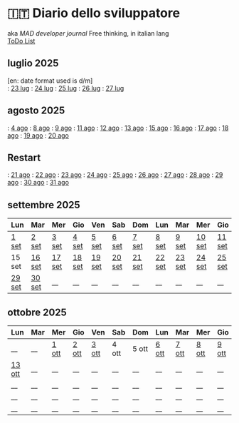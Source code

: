 # 🇮🇹 Diario dello sviluppatore

aka *MAD developer journal*
Free thinking, in italian lang  
[ToDo List](./TDL.md)

## luglio 2025

\[en: date format used is d/m]  
: [23 lug](./2025-07/2025-07-23_IT.md) : [24 lug](./2025-07/2025-07-24_IT.md)
: [25 lug](./2025-07/2025-07-25_IT.md) : [26 lug](./2025-07/2025-07-26_IT.md)
: [27 lug](./2025-07/2025-07-27_IT.md)

## agosto 2025

: [4 ago](./2025-08/2025-08-04_IT.md)
: [8 ago](./2025-08/2025-08-08_IT.md)
: [9 ago](./2025-08/2025-08-09_IT.md)
: [11 ago](./2025-08/2025-08-11_IT.md)
: [12 ago](./2025-08/2025-08-12_IT.md)
: [13 ago](./2025-08/2025-08-13_IT.md)
: [15 ago](./2025-08/2025-08-15_IT.md)
: [16 ago](./2025-08/2025-08-16_IT.md)
: [17 ago](./2025-08/2025-08-17_IT.md)
: [18 ago](./2025-08/2025-08-18_IT.md)
: [19 ago](./2025-08/2025-08-19_IT.md)
: [20 ago](./2025-08/2025-08-20_IT.md)

## Restart

: [21 ago](./2025-08/2025-08-21_IT.md)
: [22 ago](./2025-08/2025-08-22_IT.md)
: [23 ago](./2025-08/2025-08-23_IT.md)
: [24 ago](./2025-08/2025-08-24_IT.md)
: [25 ago](./2025-08/2025-08-25_IT.md)
: [26 ago](./2025-08/2025-08-26_IT.md)
: [27 ago](./2025-08/2025-08-27_IT.md)
: [28 ago](./2025-08/2025-08-28_IT.md)
: [29 ago](./2025-08/2025-08-29_IT.md)
: [30 ago](./2025-08/2025-08-30_IT.md)
: [31 ago](./2025-08/2025-08-31_IT.md)

## settembre 2025

| Lun | Mar | Mer | Gio | Ven | Sab | Dom | Lun | Mar | Mer | Gio | Ven | Sab | Dom |
|-----|-----|-----|-----|-----|-----|-----|-----|-----|-----|-----|-----|-----|-----|
| [1 set](./2025-09/2025-09-01_IT.md) | [2 set](./2025-09/2025-09-02_IT.md) | [3 set](./2025-09/2025-09-03_IT.md) | [4 set](./2025-09/2025-09-04_IT.md) | [5 set](./2025-09/2025-09-05_IT.md) | [6 set](./2025-09/2025-09-06_IT.md) | [7 set](./2025-09/2025-09-07_IT.md) | [8 set](./2025-09/2025-09-08_IT.md) | [9 set](./2025-09/2025-09-09_IT.md) | [10 set](./2025-09/2025-09-10_IT.md) | [11 set](./2025-09/2025-09-11_IT.md) | [12 set](./2025-09/2025-09-12_IT.md) | [13 set](./2025-09/2025-09-13_IT.md) | [14 set](./2025-09/2025-09-14_IT.md) |
| 15 set | [16 set](./2025-09/2025-09-16_IT.md) | [17 set](./2025-09/2025-09-17_IT.md) | [18 set](./2025-09/2025-09-18_IT.md) | [19 set](./2025-09/2025-09-19_IT.md) | [20 set](./2025-09/2025-09-20_IT.md) | [21 set](./2025-09/2025-09-21_IT.md) | [22 set](./2025-09/2025-09-22_IT.md) | [23 set](./2025-09/2025-09-23_IT.md) | [24 set](./2025-09/2025-09-24_IT.md) | [25 set](./2025-09/2025-09-25_IT.md) | [26 set](./2025-09/2025-09-26_IT.md) | [27 set](./2025-09/2025-09-27_IT.md) | [28 set](./2025-09/2025-09-28_IT.md) |
| [29 set](./2025-09/2025-09-29_IT.md) | [30 set](./2025-09/2025-09-30_IT.md) | __ | __ | __ | __ | __ | __ | __ | __ | __ | __ | __ | __ |

## ottobre 2025

| Lun | Mar | Mer | Gio | Ven | Sab | Dom | Lun | Mar | Mer | Gio | Ven | Sab | Dom |
|-----|-----|-----|-----|-----|-----|-----|-----|-----|-----|-----|-----|-----|-----|
| __ |  __ | [1 ott](./2025-10/2025-10-01_IT.md)| [2 ott](./2025-10/2025-10-02_IT.md) | [3 ott](./2025-10/2025-10-01_IT.md) | 4 ott | 5 ott | [6 ott](./2025-10/2025-10-06_IT.md) | [7 ott](./2025-10/2025-10-07_IT.md) | [8 ott](./2025-10/2025-10-08_IT.md) | [9 ott](./2025-10/2025-10-09_IT.md) | [10 ott](./2025-10/2025-10-10_IT.md) | [11 ott](./2025-10/2025-10-11_IT.md) | [12 ott](./2025-10/2025-10-12_IT.md) |
| [13 ott](./2025-10/2025-10-13_IT.md) | __ | __ | __ | __ | __ | __ | __ | __ | __ | __ | __ | __ | __ |
| __ | __ | __ | __ | __ | __ | __ | __ | __ | __ | __ | __ | __ | __ |
| __ | __ | __ | __ | __ | __ | __ | __ | __ | __ | __ | __ | __ | __ |
| __ | __ | __ | __ | __ | __ | __ | __ | __ | __ | __ | __ | __ | __ |
